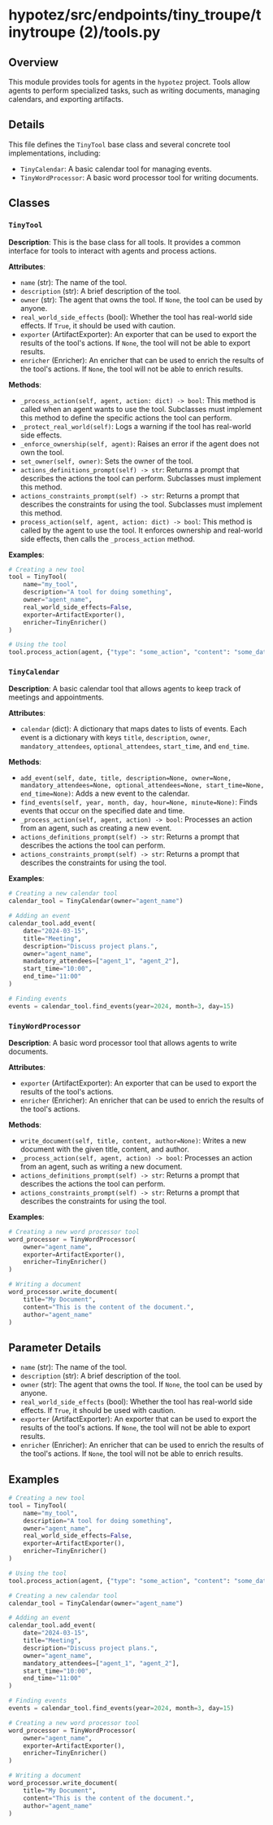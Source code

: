 # hypotez/src/endpoints/tiny_troupe/tinytroupe (2)/tools.py

## Overview

This module provides tools for agents in the `hypotez` project.  Tools allow agents to perform specialized tasks, such as writing documents, managing calendars, and exporting artifacts.

## Details

This file defines the `TinyTool` base class and several concrete tool implementations, including:

- `TinyCalendar`: A basic calendar tool for managing events.
- `TinyWordProcessor`: A basic word processor tool for writing documents.

## Classes

### `TinyTool`

**Description**:  This is the base class for all tools. It provides a common interface for tools to interact with agents and process actions.

**Attributes**:

- `name` (str): The name of the tool.
- `description` (str): A brief description of the tool.
- `owner` (str): The agent that owns the tool. If `None`, the tool can be used by anyone.
- `real_world_side_effects` (bool): Whether the tool has real-world side effects. If `True`, it should be used with caution.
- `exporter` (ArtifactExporter): An exporter that can be used to export the results of the tool's actions. If `None`, the tool will not be able to export results.
- `enricher` (Enricher): An enricher that can be used to enrich the results of the tool's actions. If `None`, the tool will not be able to enrich results.

**Methods**:

- `_process_action(self, agent, action: dict) -> bool`: This method is called when an agent wants to use the tool. Subclasses must implement this method to define the specific actions the tool can perform. 
- `_protect_real_world(self)`: Logs a warning if the tool has real-world side effects.
- `_enforce_ownership(self, agent)`: Raises an error if the agent does not own the tool.
- `set_owner(self, owner)`: Sets the owner of the tool.
- `actions_definitions_prompt(self) -> str`: Returns a prompt that describes the actions the tool can perform. Subclasses must implement this method.
- `actions_constraints_prompt(self) -> str`: Returns a prompt that describes the constraints for using the tool. Subclasses must implement this method.
- `process_action(self, agent, action: dict) -> bool`: This method is called by the agent to use the tool. It enforces ownership and real-world side effects, then calls the `_process_action` method.

**Examples**:

```python
# Creating a new tool
tool = TinyTool(
    name="my_tool",
    description="A tool for doing something",
    owner="agent_name",
    real_world_side_effects=False,
    exporter=ArtifactExporter(),
    enricher=TinyEnricher()
)

# Using the tool
tool.process_action(agent, {"type": "some_action", "content": "some_data"})
```

### `TinyCalendar`

**Description**: A basic calendar tool that allows agents to keep track of meetings and appointments.

**Attributes**:

- `calendar` (dict): A dictionary that maps dates to lists of events. Each event is a dictionary with keys `title`, `description`, `owner`, `mandatory_attendees`, `optional_attendees`, `start_time`, and `end_time`.

**Methods**:

- `add_event(self, date, title, description=None, owner=None, mandatory_attendees=None, optional_attendees=None, start_time=None, end_time=None)`: Adds a new event to the calendar.
- `find_events(self, year, month, day, hour=None, minute=None)`: Finds events that occur on the specified date and time.
- `_process_action(self, agent, action) -> bool`: Processes an action from an agent, such as creating a new event.
- `actions_definitions_prompt(self) -> str`: Returns a prompt that describes the actions the tool can perform.
- `actions_constraints_prompt(self) -> str`: Returns a prompt that describes the constraints for using the tool.

**Examples**:

```python
# Creating a new calendar tool
calendar_tool = TinyCalendar(owner="agent_name")

# Adding an event
calendar_tool.add_event(
    date="2024-03-15",
    title="Meeting",
    description="Discuss project plans.",
    owner="agent_name",
    mandatory_attendees=["agent_1", "agent_2"],
    start_time="10:00",
    end_time="11:00"
)

# Finding events
events = calendar_tool.find_events(year=2024, month=3, day=15)
```

### `TinyWordProcessor`

**Description**: A basic word processor tool that allows agents to write documents.

**Attributes**:

- `exporter` (ArtifactExporter): An exporter that can be used to export the results of the tool's actions.
- `enricher` (Enricher): An enricher that can be used to enrich the results of the tool's actions.

**Methods**:

- `write_document(self, title, content, author=None)`: Writes a new document with the given title, content, and author.
- `_process_action(self, agent, action) -> bool`: Processes an action from an agent, such as writing a new document.
- `actions_definitions_prompt(self) -> str`: Returns a prompt that describes the actions the tool can perform.
- `actions_constraints_prompt(self) -> str`: Returns a prompt that describes the constraints for using the tool.

**Examples**:

```python
# Creating a new word processor tool
word_processor = TinyWordProcessor(
    owner="agent_name",
    exporter=ArtifactExporter(),
    enricher=TinyEnricher()
)

# Writing a document
word_processor.write_document(
    title="My Document",
    content="This is the content of the document.",
    author="agent_name"
)
```

## Parameter Details

- `name` (str): The name of the tool.
- `description` (str): A brief description of the tool.
- `owner` (str): The agent that owns the tool. If `None`, the tool can be used by anyone.
- `real_world_side_effects` (bool): Whether the tool has real-world side effects. If `True`, it should be used with caution.
- `exporter` (ArtifactExporter): An exporter that can be used to export the results of the tool's actions. If `None`, the tool will not be able to export results.
- `enricher` (Enricher): An enricher that can be used to enrich the results of the tool's actions. If `None`, the tool will not be able to enrich results.

## Examples

```python
# Creating a new tool
tool = TinyTool(
    name="my_tool",
    description="A tool for doing something",
    owner="agent_name",
    real_world_side_effects=False,
    exporter=ArtifactExporter(),
    enricher=TinyEnricher()
)

# Using the tool
tool.process_action(agent, {"type": "some_action", "content": "some_data"})
```

```python
# Creating a new calendar tool
calendar_tool = TinyCalendar(owner="agent_name")

# Adding an event
calendar_tool.add_event(
    date="2024-03-15",
    title="Meeting",
    description="Discuss project plans.",
    owner="agent_name",
    mandatory_attendees=["agent_1", "agent_2"],
    start_time="10:00",
    end_time="11:00"
)

# Finding events
events = calendar_tool.find_events(year=2024, month=3, day=15)
```

```python
# Creating a new word processor tool
word_processor = TinyWordProcessor(
    owner="agent_name",
    exporter=ArtifactExporter(),
    enricher=TinyEnricher()
)

# Writing a document
word_processor.write_document(
    title="My Document",
    content="This is the content of the document.",
    author="agent_name"
)
```